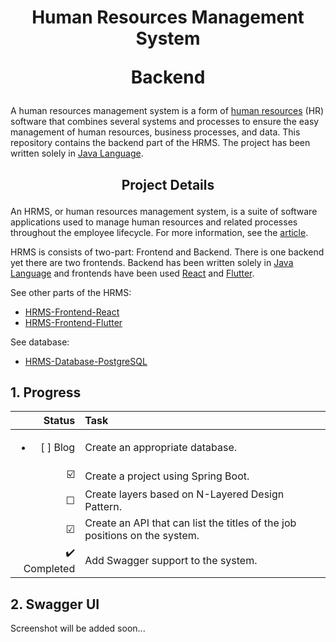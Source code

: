 # <p align="center">Human Resources Management System</p> <p align="center">Backend</p>

A human resources management system  is a form of [human resources](https://en.wikipedia.org/wiki/Human_resources) (HR) software that combines several systems and processes to ensure the easy management of human resources, business processes, and data. This repository contains the backend part of the HRMS. The project has been written solely in [Java Language](https://www.java.com/).

## <p align="center">Project Details</p>

An HRMS, or human resources management system, is a suite of software applications used to manage human resources and related processes throughout the employee lifecycle. For more information, see the [article](https://www.netsuite.com/portal/resource/articles/human-resources/human-resources-management-system-hrms.shtml).

HRMS is consists of two-part: Frontend and Backend. There is one backend yet there are two frontends. Backend has been written solely in [Java Language](https://www.java.com/) and frontends have been used [React](https://reactjs.org/) and [Flutter](https://flutter.dev/).

See other parts of the HRMS:
- [HRMS-Frontend-React](https://github.com/BBarisKilic/HRMS-Frontend-React)
- [HRMS-Frontend-Flutter](https://github.com/BBarisKilic/HRMS-Frontend-Flutter)

See database:
- [HRMS-Database-PostgreSQL](database)

## 1. Progress

| **Status** | **Task** |
| -------------: | :------------- |
| <ul><li>[ ] Blog </li></ul> | Create an appropriate database. |
| :ballot_box_with_check: | Create a project using Spring Boot. |
| &#9744; | Create layers based on N-Layered Design Pattern. |
| &#9745; | Create an API that can list the titles of the job positions on the system. |
| :heavy_check_mark: Completed | Add Swagger support to the system. |

## 2. Swagger UI

Screenshot will be added soon...